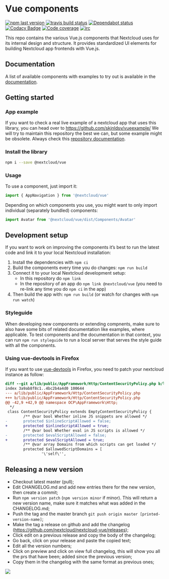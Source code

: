 # Vue components

[![npm last version](https://img.shields.io/npm/v/@nextcloud/vue.svg?style=flat-square)](https://www.npmjs.com/package/@nextcloud/vue)
[![travis build status](https://img.shields.io/travis/com/nextcloud/nextcloud-vue/master.svg?style=flat-square)](https://travis-ci.com/nextcloud/nextcloud-vue)
[![Dependabot status](https://img.shields.io/badge/Dependabot-enabled-brightgreen.svg?longCache=true&style=flat-square&logo=dependabot)](https://dependabot.com)
[![Codacy Badge](https://img.shields.io/codacy/grade/57e9764b68904cbf8f9e050c33340ab4.svg?style=flat-square)](https://app.codacy.com/app/nextcloud/nextcloud-vue)
[![Code coverage](https://img.shields.io/codecov/c/github/nextcloud/nextcloud-vue.svg?style=flat-square)](https://codecov.io/gh/nextcloud/nextcloud-vue/)
[![irc](https://img.shields.io/badge/IRC-%23nextcloud--dev%20on%20freenode-blue.svg?style=flat-square)](https://webchat.freenode.net/?channels=nextcloud-dev)

This repo contains the various Vue.js components that Nextcloud uses for its internal design and structure. It provides standardized UI elements for building Nextcloud app frontends with Vue.js.

## Documentation

A list of available components with examples to try out is available in the [documentation](https://nextcloud-vue-components.netlify.app).

## Getting started

### App example
If you want to check a real live example of a nextcloud app that uses this library, you can head over to https://github.com/skjnldsv/vueexample/
We will try to maintain this repository the best we can, but some example might be obsolete. Always check this [repository documentation](#documentation).

### Install the library

```bash
npm i --save @nextcloud/vue
```

### Usage

To use a component, just import it:

```js
import { AppNavigation } from '@nextcloud/vue'
```

Depending on which components you use, you might want to only import individual (separately bundled) components:

```js
import Avatar from '@nextcloud/vue/dist/Components/Avatar'
```


## Development setup

If you want to work on improving the components it’s best to run the latest code and link it to your local Nextcloud installation:

1. Install the dependencies with `npm ci`
2. Build the components every time you do changes: `npm run build`
3. Connect it to your local Nextcloud development setup:
    - In this repository do `npm link`
    - In the repository of an app do `npm link @nextcloud/vue` (you need to re-link any time you do `npm ci` in the app)
4. Then build the app with: `npm run build` (or watch for changes with `npm run watch`)

### Styleguide

When developing new components or extending compnents, make sure to also have some bits of related documentation like examples, where applicable.
To test components and the documentation in that context, you can run `npm run styleguide` to run a local server that serves the style guide
with all the components.

### Using vue-devtools in Firefox

If you want to use [vue-devtools](https://github.com/vuejs/vue-devtools) in Firefox, you need to patch your nextcloud instance as follow:

```diff
diff --git a/lib/public/AppFramework/Http/ContentSecurityPolicy.php b/lib/public/AppFramework/Http/ContentSecurityPolicy.php
index 3a9ab8f8c1..4bc2b4a4d0 100644
--- a/lib/public/AppFramework/Http/ContentSecurityPolicy.php
+++ b/lib/public/AppFramework/Http/ContentSecurityPolicy.php
@@ -42,9 +42,9 @@ namespace OCP\AppFramework\Http;
  */
 class ContentSecurityPolicy extends EmptyContentSecurityPolicy {
        /** @var bool Whether inline JS snippets are allowed */
-       protected $inlineScriptAllowed = false;
+       protected $inlineScriptAllowed = true;
        /** @var bool Whether eval in JS scripts is allowed */
-       protected $evalScriptAllowed = false;
+       protected $evalScriptAllowed = true;
        /** @var array Domains from which scripts can get loaded */
        protected $allowedScriptDomains = [
                '\'self\'',
```

## Releasing a new version

- Checkout latest master (pull);
- Edit CHANGELOG.md and add new entries there for the new version, then create a commit;
- Run `npm version patch` (`npm version minor` if minor). This will return a new version name, make sure it matches what was added in the CHANGELOG.md;
- Push the tag and the master branch `git push origin master [printed-version-name]`;
- Make the tag a release on github and add the changelog (https://github.com/nextcloud/nextcloud-vue/releases);
- Click edit on a previous release and copy the body of the changelog;
- Go back, click on your release and paste the copied text;
- Edit all the version numbers;
- Click on preview and click on view full changelog, this will show you all the prs that have been; added since the previous version;
- Copy them in the changelog with the same format as previous ones;

<a href="https://www.netlify.com">
  <img src="https://www.netlify.com/img/global/badges/netlify-dark.svg"/>
</a>
